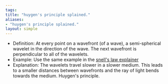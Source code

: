 ```yaml
---
tags: 
title: "huygen's principle splained."
aliases:
- "huygen's principle splained."
layout: simple
---
```


- Definition: At every point on a wavefront (of a wave), a semi-spherical wavelet in the direction of the wave. The next wavefront is perpendicular to all of the wavelets.
- Example: Use the same example in the [snell's law explainer](snellsExplainer.md)
- Explanation: The wavelets travel slower in a slower medium. This leads to a smaller distances between wavefronts and the ray of light bends towards the medium. Huygen's principle.
